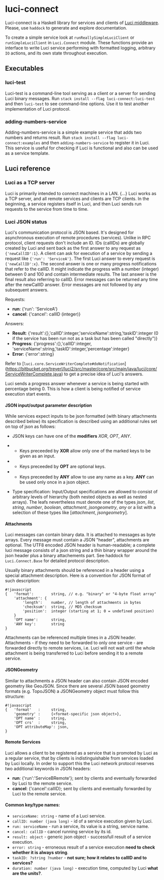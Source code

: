 # luci-connect

Luci-connect is a Haskell library for services and clients of [Luci middleware](https://bitbucket.org/treyerl/luci2).
Please, use `haddock` to generate and explore documentation.

To create a simple service look at `runReallySimpleLuciClient` or `runSimpleLuciClient` in `Luci.Connect` module.
These functions provide an interface to write Luci service performing
  with formatted logging, arbitrary `IO` actions, and its own state throughout execution.

## Executables

### luci-test

Luci-test is a command-line tool serving as a client or a server for sending Luci binary messages.
Run `stack install --flag luci-connect:luci-test` and then `luci-test` to see command-line options.
Use it to test another implementation of Luci protocol.

### adding-numbers-service

Adding-numbers-service is a simple example service that adds two numbers and returns result.
Run `stack install --flag luci-connect:examples` and then `adding-numbers-service` to register it in Luci.
This service is useful for checking if Luci is functional and also can be used as a service template.

## Luci reference

### Luci as a TCP server

Luci is primarily intended to connect machines in a LAN. {...}
Luci works as a TCP server, and all remote services and clients are TCP clients.
In the beginning, a service registers itself in Luci,
and then Luci sends run requests to the service from time to time.

### Luci JSON status

Luci's communication protocol is JSON based.
It's designed for asynchronous execution of remote procedures (services).
Unlike in RPC protocol, client requests don't include an ID.
IDs (callIDs) are globally created by Luci and sent back as the first answer to any request as `{'newCallID':1}`.
A client can ask for execution of a service by sending a request like `{'run': 'ServiceA'}`.
The first Luci answer to every request is `{'newCallID':x}`.
The second answer is one or many progress notifications that refer to the callID.
It might indicate the progress with a number (integer) between 0 and 100 and contain intermediate results.
The last answer is the final result also referring to callID.
Error messages can be returned any time after the newCallID answer.
Error messages are not followed by any subsequent answers.

Requests:

* **run**: {'run': 'ServiceA'}
* **cancel**: {'cancel': callID (integer)}

Answers:

* **Result**: {'result':{},'callID':integer,'serviceName':string,'taskID':integer (0 if the service has been run not as a task but has been called "directly")}
* **Progress**: {'progress':{<intermediate result>},'callID':integer, 'serviceName':string,'taskID':integer,'percentage':integer}
* **Error**: {'error':string}

Refer to [`luci.core.ServiceWriterComplete#doNotification`]
(https://bitbucket.org/treyerl/luci2/src/master/core/src/main/java/luci/core/ServiceWriterComplete.java) to get a precise idea of Luci's answers.

Luci sends a progress answer whenever a service is being started with percentage being 0.
This is how a client is being notified of service execution start events.

#### JSON input/output parameter description
While services expect inputs to be json formatted (with binary attachments described below) its specification is described using an additional rules set on top of json as follows:

* JSON keys can have one of the **modifiers** *XOR*, *OPT*, *ANY*.
* * Keys preceeded by **XOR** allow only one of the marked keys to be given as an input.
* * Keys preceeded by **OPT** are optional keys.
* * Keys preceeded by **ANY** allow to use any name as a key. **ANY** can be used only once in a json object.

* Type specification: Input/Output specifications are allowed to consist of arbitrary levels of hierarchy (both nested objects as well as nested arrays). The leafs nevertheless must denote one of the types *json*, *list*, *string*, *number*, *boolean*, *attachment*, *jsongeometry*, *any* or a list with a selection of these types like [*attachment*, *jsongeometry*].

#### Attachments
Luci messages can contain binary data.
It is attached to messages as byte arrays.
Every message must contain a JSON "header", attachments are optional.
The UTF8 encoded JSON header is human-readable;
a complete luci message consists of a json string and a thin binary wrapper around the json header plus a binary attachements part.
See haddock for `Luci.Connect.Base` for detailed protocol description.

Usually binary attachments should be referenced in a header using a special attachment description.
Here is a convention for JSON format of such description:
```
#!javascript
{   'format':        string, // e.g. "binary" or "4-byte float array"
    'attachment': {
        'length':    number, // length of attachments in bytes
        'checksum':  string, // MD5 checksum
        'position':  integer (starting at 1; 0 = undefined position)
    }
    'OPT name':      string,
    'ANY key':       string
}
```

Attachments can be referenced multiple times in a JSON header.
Attachments - if they need to be forwarded to only one service - are forwarded directly to remote services,
i.e. Luci will not wait until the whole attachment is being transferred to Luci before sending it to a remote service.

#### JSONGeometry
Similar to attachments a JSON header can also contain JSON encoded geometry like GeoJSON. Since there are several JSON based geometry formats (e.g. TopoJSON) a JSONGeometry object must follow this structure:

```
#!javascript
{   'format'   :     string,
    'geometry' :     {<format-specific json object>},
    'OPT name' :     string,
    'OPT crs'  :     string,
    'OPT attributeMap': json,
}
```

#### Remote Services
Luci allows a client to be registered as a service that is promoted by Luci as a regular service, that by clients is indistinguishable from services loaded by Luci locally.
In order to support this the Luci network protocol reserves two additional keywords in JSON headers:

* **run**: {'run':'ServiceBRemote'}; sent by clients and eventually forwarded by Luci to the remote service.
* **cancel**: {'cancel':callID}; sent by clients and eventually forwarded by Luci to the remote service.

#### Common key/type names:

* `serviceName: string` - name of a Luci service.
* `callID: number (java long)` - id of a service execution given by Luci. 
* `run: serviceName` - run a service, its value is a string, service name.
* `cancel: callID` - cancel running service by its id.
* `result: object` - generic json object - successfull result of a service execution.
* `error: string` - erroneous result of a service execution **need to check whether it is always string**.
* `taskID: ?string ?number` - **not sure; how it relates to callID and to services?**
* `duration: number (java long)` - execution time, computed by Luci **what are the units?**.
